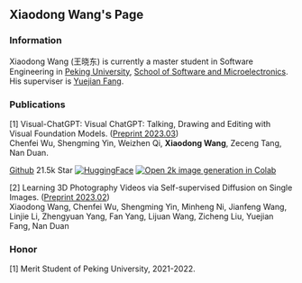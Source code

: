## Xiaodong Wang's Page

### Information
Xiaodong Wang (王晓东) is currently a master student in Software Engineering in [Peking University](https://pku.edu.cn), [School of Software and Microelectronics](https://ss.pku.edu.cn). His superviser is [Yuejian Fang](https://ss.pku.edu.cn/teacherteam/teacherlist/1612-方跃坚.html).

### Publications

[1] Visual-ChatGPT: Visual ChatGPT: Talking, Drawing and Editing with Visual Foundation Models. ([Preprint 2023.03](https://arxiv.org/abs/2303.04671))   
Chenfei Wu, Shengming Yin, Weizhen Qi, **Xiaodong Wang**, Zeceng Tang, Nan Duan.

[Github](https://github.com/microsoft/visual-chatgpt) 21.5k Star [![HuggingFace](https://img.shields.io/badge/%F0%9F%A4%97-Open%20in%20Spaces-blue)](https://huggingface.co/spaces/microsoft/visual_chatgpt) [![Open 2k image generation in Colab](https://colab.research.google.com/assets/colab-badge.svg)](https://colab.research.google.com/drive/11BtP3h-w0dZjA-X8JsS9_eo8OeGYvxXB)

[2] Learning 3D Photography Videos via Self-supervised Diffusion on Single Images. ([Preprint 2023.02](https://arxiv.org/abs/2302.10781))   
Xiaodong Wang, Chenfei Wu, Shengming Yin, Minheng Ni, Jianfeng Wang, Linjie Li, Zhengyuan Yang, Fan Yang, Lijuan Wang, Zicheng Liu, Yuejian Fang, Nan Duan

### Honor
[1] Merit Student of Peking University, 2021-2022.
